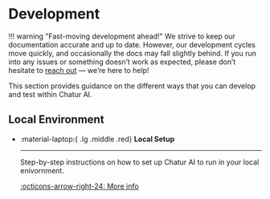 # Development

!!! warning "Fast-moving development ahead!"
    We strive to keep our documentation accurate and up to date. However, our development cycles move quickly, and occasionally the docs may fall slightly behind. If you run into any issues or something doesn’t work as expected, please don’t hesitate to [reach out](../contact_us.md) — we’re here to help!

This section provides guidance on the different ways that you can develop and test
within Chatur AI.

## Local Environment

<div class="grid cards" markdown>

- :material-laptop:{ .lg .middle .red} __Local Setup__

    ---

    Step-by-step instructions on how to set up Chatur AI to run in your local enivornment.

    [:octicons-arrow-right-24: More info](./local-setup.md)

</div>
